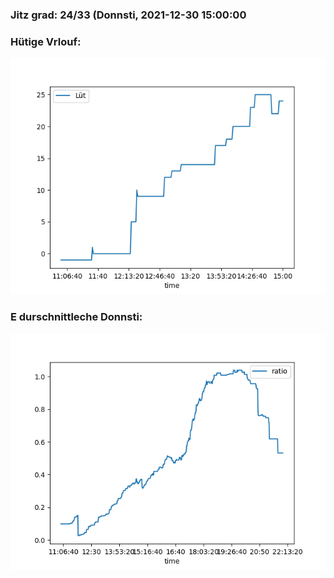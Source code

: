 ### Jitz grad: 24/33 (Donnsti, 2021-12-30 15:00:00

### Hütige Vrlouf:
![Graph](Today.png)

### E durschnittleche Donnsti:
![Graph](Donnsti.png)
